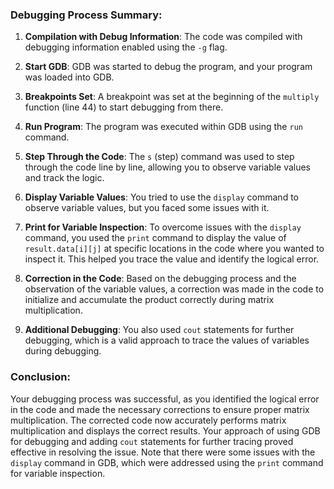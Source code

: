 ### Debugging Process Summary:

1. **Compilation with Debug Information**: The code was compiled with debugging information enabled using the `-g` flag.

2. **Start GDB**: GDB was started to debug the program, and your program was loaded into GDB.

3. **Breakpoints Set**: A breakpoint was set at the beginning of the `multiply` function (line 44) to start debugging from there.

4. **Run Program**: The program was executed within GDB using the `run` command.

5. **Step Through the Code**: The `s` (step) command was used to step through the code line by line, allowing you to observe variable values and track the logic.

6. **Display Variable Values**: You tried to use the `display` command to observe variable values, but you faced some issues with it.

7. **Print for Variable Inspection**: To overcome issues with the `display` command, you used the `print` command to display the value of `result.data[i][j]` at specific locations in the code where you wanted to inspect it. This helped you trace the value and identify the logical error.

8. **Correction in the Code**: Based on the debugging process and the observation of the variable values, a correction was made in the code to initialize and accumulate the product correctly during matrix multiplication.

9. **Additional Debugging**: You also used `cout` statements for further debugging, which is a valid approach to trace the values of variables during debugging.

### Conclusion:

Your debugging process was successful, as you identified the logical error in the code and made the necessary corrections to ensure proper matrix multiplication. The corrected code now accurately performs matrix multiplication and displays the correct results. Your approach of using GDB for debugging and adding `cout` statements for further tracing proved effective in resolving the issue. Note that there were some issues with the `display` command in GDB, which were addressed using the `print` command for variable inspection.
